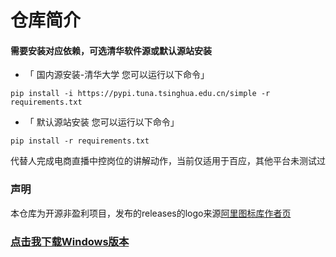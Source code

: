 # 仓库简介
#### 需要安装对应依赖，可选清华软件源或默认源站安装
- 「 国内源安装-清华大学 您可以运行以下命令」
```
pip install -i https://pypi.tuna.tsinghua.edu.cn/simple -r requirements.txt
```
- 「 默认源站安装 您可以运行以下命令」
```
pip install -r requirements.txt
```
代替人完成电商直播中控岗位的讲解动作，当前仅适用于百应，其他平台未测试过
### 声明
本仓库为开源非盈利项目，发布的releases的logo来源[阿里图标库作者页](https://www.iconfont.cn/collections/detail?spm=a313x.user_detail.i1.dc64b3430.42c83a81WfAk99&cid=46745)
### [点击我下载Windows版本](https://github.com/itsAnstar/230702/releases/download/publish/Click-FinalVersion.exe)
